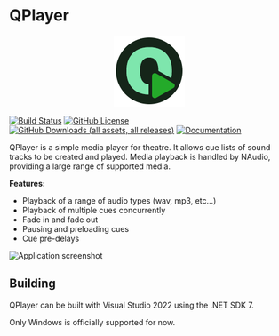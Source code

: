 # QPlayer
<p align="center">
    <img src="https://github.com/space928/QPlayer/blob/main/QPlayer/Resources/IconM.png?raw=true" alt="QPlayer Logo" width="128" height="128">
</p>

[![Build Status](https://github.com/space928/QPlayer/actions/workflows/dotnet-desktop.yml/badge.svg?branch=main)](https://github.com/space928/QPlayer/actions/workflows/dotnet-desktop.yml)
[![GitHub License](https://img.shields.io/github/license/space928/QPlayer)](https://github.com/space928/QPlayer/blob/main/LICENSE)
[![GitHub Downloads (all assets, all releases)](https://img.shields.io/github/downloads/space928/QPlayer/total)](https://github.com/space928/QPlayer/releases)
[![Documentation](https://img.shields.io/badge/Documentation-darkgreen?color=%2324aa2a&link=https%3A%2F%2Fspace928.github.io%2FQPlayer)](https://space928.github.io/QPlayer)


QPlayer is a simple media player for theatre. It allows cue lists of sound tracks to be created and 
played. Media playback is handled by NAudio, providing a large range of supported media.

**Features:**
 - Playback of a range of audio types (wav, mp3, etc...)
 - Playback of multiple cues concurrently
 - Fade in and fade out
 - Pausing and preloading cues
 - Cue pre-delays


![Application screenshot](https://github.com/space928/QPlayer/assets/15130114/1a63eaaa-2c13-48e4-be0e-e33b5921bb41)

## Building
QPlayer can be built with Visual Studio 2022 using the .NET SDK 7.

Only Windows is officially supported for now.
